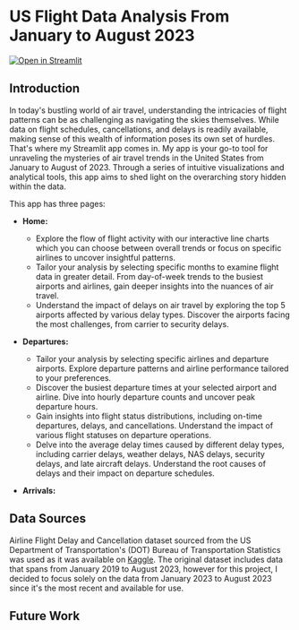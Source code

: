 # US Flight Data Analysis From January to August 2023
[![Open in Streamlit](https://static.streamlit.io/badges/streamlit_badge_black_white.svg)](https://us-flight-delay-analysis-twjtaq58hmjcuh6aptdaxc.streamlit.app/)

## Introduction
In today's bustling world of air travel, understanding the intricacies of flight patterns can be as challenging as navigating the skies themselves. While data on flight schedules, cancellations, and delays is readily available, making sense of this wealth of information poses its own set of hurdles. That's where my Streamlit app comes in. My app is your go-to tool for unraveling the mysteries of air travel trends in the United States from January to August of 2023. Through a series of intuitive visualizations and analytical tools, this app aims to shed light on the overarching story hidden within the data.

This app has three pages:
* **Home:**
    * Explore the flow of flight activity with our interactive line charts which you can choose between overall trends or focus on specific airlines to uncover insightful patterns.
    * Tailor your analysis by selecting specific months to examine flight data in greater detail. From day-of-week trends to the busiest airports and airlines, gain deeper insights into the nuances of air travel.
    * Understand the impact of delays on air travel by exploring the top 5 airports affected by various delay types. Discover the airports facing the most challenges, from carrier to security delays.

* **Departures:**
    * Tailor your analysis by selecting specific airlines and departure airports. Explore departure patterns and airline performance tailored to your preferences.
    * Discover the busiest departure times at your selected airport and airline. Dive into hourly departure counts and uncover peak departure hours.
    * Gain insights into flight status distributions, including on-time departures, delays, and cancellations. Understand the impact of various flight statuses on departure operations.
    * Delve into the average delay times caused by different delay types, including carrier delays, weather delays, NAS delays, security delays, and late aircraft delays. Understand the root causes of delays and their impact on departure schedules.
   
* **Arrivals:**

## Data Sources
Airline Flight Delay and Cancellation dataset sourced from the US Department of Transportation's (DOT) Bureau of Transportation Statistics was used as it was available on [Kaggle](https://www.kaggle.com/datasets/patrickzel/flight-delay-and-cancellation-dataset-2019-2023/data). The original dataset includes data that spans from January 2019 to August 2023, however for this project, I decided to focus solely on the data from January 2023 to August 2023 since it's the most recent and available for use. 


## Future Work
